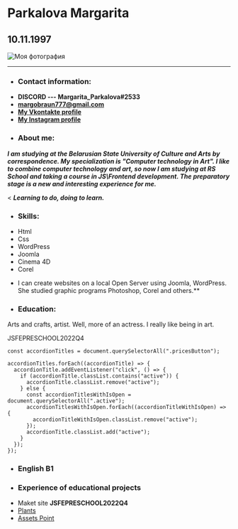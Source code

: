 # Parkalova Margarita
## 10.11.1997
![Моя фотография](https://sun9-16.userapi.com/s/v1/ig2/fyuUoQCxOKDc_1eLIGuXSVmoDkV43mlU_Gr69dz5PJjfGz7FcmfwNPCDJtRdZNZs2n_62Gv9lH3d8V8YJ91uYhhS.jpg?size=200x200&quality=96&crop=319,457,882,882&ava=1)
********
* ### Contact information:
+    **DISCORD --- Margarita_Parkalova#2533**
+    **margobraun777@gmail.com**
+    **[My Vkontakte profile](https://vk.com/id176668841)**
+    **[My Instagram profile](https://www.instagram.com/rita_braun/?hl=ru)**

* ### About me:
***I am studying at the Belarusian State University of Culture and Arts by correspondence. My specialization is "Computer technology in Art". I like to combine computer technology and art, so now I am studying at RS School and taking a course in JS\Frontend development. The preparatory stage is a new and interesting experience for me.***

< ***Learning to do, doing to learn.***

* ### Skills:
+    Html
+    Css
+    WordPress
+    Joomla
+    Cinema 4D
+    Corel
* I can create websites on a local Open Server using Joomla, WordPress. She studied graphic programs Photoshop, Corel and others.**

* ### Education:


Arts and crafts, artist. Well, more of an actress. I really like being in art.


JSFEPRESCHOOL2022Q4


```
const accordionTitles = document.querySelectorAll(".pricesButton");

accordionTitles.forEach((accordionTitle) => {
  accordionTitle.addEventListener("click", () => {
    if (accordionTitle.classList.contains("active")) {
      accordionTitle.classList.remove("active");
    } else {
      const accordionTitlesWithIsOpen = document.querySelectorAll(".active");
      accordionTitlesWithIsOpen.forEach((accordionTitleWithIsOpen) => {
        accordionTitleWithIsOpen.classList.remove("active");
      });
      accordionTitle.classList.add("active");
    }
  });
});
```
* ### English B1


* ### Experience of educational projects


+   Maket site **JSFEPRESCHOOL2022Q4**
+    [Plants](https://rolling-scopes-school.github.io/margaritabraun-JSFEPRESCHOOL2022Q4/)
+    [Assets Point](https://margaritabraun.github.io/Project-Access-Point/index.html)

